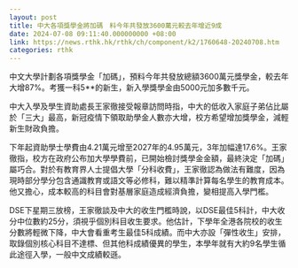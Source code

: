 ```yaml
---
layout: post
title: 中大各項獎學金將加碼　料今年共發放3600萬元較去年增近9成
date: 2024-07-08 09:11:40.000000000 +08:00
link: https://news.rthk.hk/rthk/ch/component/k2/1760648-20240708.htm
categories: rthk
---
```


中文大學計劃各項獎學金「加碼」，預料今年共發放總額3600萬元獎學金，較去年大增87%。考獲一科5**的新生，新入學獎學金由5000元加多數千元。

中大入學及學生資助處長王家徹接受報章訪問時指，中大的低收入家庭子弟佔比屬於「三大」最高，新冠疫情下領取助學金人數亦大增，校方希望增加獎學金，減輕新生財政負擔。

下年起資助學士學費由4.21萬元增至2027年的4.95萬元，3年加幅達17.6%。王家徹指，校方在政府公布加大學學費前，已開始檢討獎學金金額，最終決定「加碼」屬巧合。對於有教育界人士提倡大學「分科收費」，王家徹認為做法有難度，因為現時部分學分包含通識教育或語文等必修科，難以精準計算每名學生的教育成本。他又擔心，成本較高的科目會對基層家庭造成經濟負擔，變相提高入學門檻。 

 DSE下星期三放榜，王家徹談及中大的收生門檻時說，以DSE最佳5科計，中大收分中位數約25分，須視乎個別科目收生要求。他估計，下學年全港各院校的收生分數將輕微下降，中大會看重考生最佳5科成績。而中大亦設「彈性收生」安排，取錄個別核心科目不達標、但其他科成績優異的學生，本學年就有大約9名學生循此途徑入學，一般中文成績較遜。
